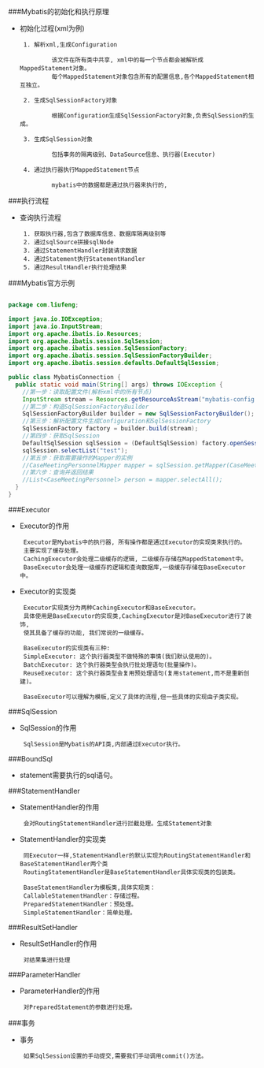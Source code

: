 ###Mybatis的初始化和执行原理

 * 初始化过程(xml为例)
        
        1. 解析xml,生成Configuration
        
                该文件在所有类中共享, xml中的每一个节点都会被解析成MappedStatement对象。
                每个MappedStatement对象包含所有的配置信息,各个MappedStatement相互独立。
        
        2. 生成SqlSessionFactory对象
                
                根据Configuration生成SqlSessionFactory对象,负责SqlSession的生成。

        3. 生成SqlSession对象
                
                包括事务的隔离级别、DataSource信息、执行器(Executor)
                
        4. 通过执行器执行MappedStatement节点
                
                mybatis中的数据都是通过执行器来执行的,
                
###执行流程

 * 查询执行流程
        
        1. 获取执行器,包含了数据库信息、数据库隔离级别等
        2. 通过sqlSource拼接sqlNode
        3. 通过StatementHandler封装请求数据
        4. 通过Statement执行StatementHandler
        5. 通过ResultHandler执行处理结果
        
###Mybatis官方示例

````java

package com.liufeng;

import java.io.IOException;
import java.io.InputStream;
import org.apache.ibatis.io.Resources;
import org.apache.ibatis.session.SqlSession;
import org.apache.ibatis.session.SqlSessionFactory;
import org.apache.ibatis.session.SqlSessionFactoryBuilder;
import org.apache.ibatis.session.defaults.DefaultSqlSession;

public class MybatisConnection {
  public static void main(String[] args) throws IOException {
    //第一步：读取配置文件(解析xml中的所有节点)
    InputStream stream = Resources.getResourceAsStream("mybatis-config.xml");
    //第二步：构造SqlSessionFactoryBuilder
    SqlSessionFactoryBuilder builder = new SqlSessionFactoryBuilder();
    //第三步：解析配置文件生成Configuration和SqlSessionFactory
    SqlSessionFactory factory = builder.build(stream);
    //第四步：获取SqlSession
    DefaultSqlSession sqlSession = (DefaultSqlSession) factory.openSession();
    sqlSession.selectList("test");
    //第五步：获取需要操作的Mapper的实例
    //CaseMeetingPersonnelMapper mapper = sqlSession.getMapper(CaseMeetingPersonnelMapper.class);
    //第六步：查询并返回结果
    //List<CaseMeetingPersonnel> person = mapper.selectAll();
  }
}

````

###Executor

 * Executor的作用
        
        Executor是Mybatis中的执行器, 所有操作都是通过Executor的实现类来执行的。
        主要实现了缓存处理。
        CachingExecutor会处理二级缓存的逻辑, 二级缓存存储在MappedStatement中。
        BaseExecutor会处理一级缓存的逻辑和查询数据库,一级缓存存储在BaseExecutor中。
        
 * Executor的实现类
        
        Executor实现类分为两种CachingExecutor和BaseExecutor。
        具体使用是BaseExecutor的实现类,CachingExecutor是对BaseExecutor进行了装饰,
        使其具备了缓存的功能, 我们常说的一级缓存。
 
        BaseExecutor的实现类有三种:
        SimpleExecutor: 这个执行器类型不做特殊的事情(我们默认使用的)。
        BatchExecutor: 这个执行器类型会执行批处理语句(批量操作)。
        ReuseExecutor: 这个执行器类型会复用预处理语句(复用statement,而不是重新创建)。
        
        BaseExecutor可以理解为模板,定义了具体的流程,但一些具体的实现由子类实现。
        
###SqlSession
 
 * SqlSession的作用
        
        SqlSession是Mybatis的API类,内部通过Executor执行。
        
###BoundSql

 * statement需要执行的sql语句。
 
###StatementHandler
 
 * StatementHandler的作用
        
        会对RoutingStatementHandler进行拦截处理。生成Statement对象
 
 * StatementHandler的实现类
        
        同Executor一样,StatementHandler的默认实现为RoutingStatementHandler和BaseStatementHandler两个类
        RoutingStatementHandler是BaseStatementHandler具体实现类的包装类。
        
        BaseStatementHandler为模板类,具体实现类：
        CallableStatementHandler：存储过程。
        PreparedStatementHandler：预处理。
        SimpleStatementHandler：简单处理。
        
###ResultSetHandler

 * ResultSetHandler的作用
        
        对结果集进行处理
        
###ParameterHandler

 * ParameterHandler的作用
 
        对PreparedStatement的参数进行处理。
        
###事务
 
 * 事务
        
        如果SqlSession设置的手动提交,需要我们手动调用commit()方法。
